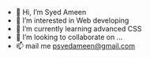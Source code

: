 - 👋 Hi, I’m  Syed Ameen
- 👀 I’m interested in Web developing
- 🌱 I’m currently learning advanced CSS
- 💞️ I’m looking to collaborate on ...
- 📫 mail me psyedameen@gmail.com


<!---
Syedameenp/Syedameenp is a ✨ special ✨ repository because its `README.md` (this file) appears on your GitHub profile.
You can click the Preview link to take a look at your changes.
--->
